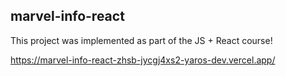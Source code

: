## marvel-info-react 
This project was implemented as part of the JS + React course!

https://marvel-info-react-zhsb-jycgj4xs2-yaros-dev.vercel.app/
